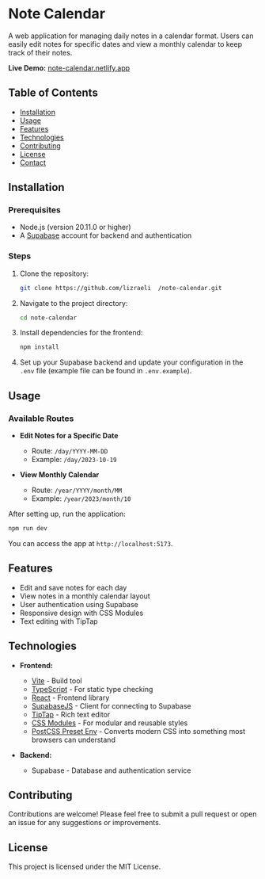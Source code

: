 # Note Calendar

A web application for managing daily notes in a calendar format. Users can easily edit notes for specific dates and view a monthly calendar to keep track of their notes.

**Live Demo:** [note-calendar.netlify.app](https://note-calendar.netlify.app/)

## Table of Contents

- [Installation](#installation)
- [Usage](#usage)
- [Features](#features)
- [Technologies](#technologies)
- [Contributing](#contributing)
- [License](#license)
- [Contact](#contact)

## Installation

### Prerequisites

- Node.js (version 20.11.0 or higher)
- A [Supabase](https://supabase.com/) account for backend and authentication

### Steps

1. Clone the repository:
   ```bash
   git clone https://github.com/lizraeli  /note-calendar.git
   ```
2. Navigate to the project directory:
   ```bash
   cd note-calendar
   ```
3. Install dependencies for the frontend:
   ```bash
   npm install
   ```
4. Set up your Supabase backend and update your configuration in the `.env` file (example file can be found in `.env.example`).

## Usage

### Available Routes

- **Edit Notes for a Specific Date**
  - Route: `/day/YYYY-MM-DD`
  - Example: `/day/2023-10-19`

- **View Monthly Calendar**
  - Route: `/year/YYYY/month/MM`
  - Example: `/year/2023/month/10`

After setting up, run the application:
```bash
npm run dev
```
You can access the app at `http://localhost:5173`.

## Features

- Edit and save notes for each day
- View notes in a monthly calendar layout
- User authentication using Supabase
- Responsive design with CSS Modules
- Text editing with TipTap

## Technologies

- **Frontend:**
  - [Vite](https://vitejs.dev/) - Build tool
  - [TypeScript](https://www.typescriptlang.org/) - For static type checking
  - [React](https://reactjs.org/) - Frontend library
  - [SupabaseJS](https://supabase.com/docs/reference/javascript) - Client for connecting to Supabase
  - [TipTap](https://tiptap.dev/) - Rich text editor
  - [CSS Modules](https://github.com/css-modules/css-modules) - For modular and reusable styles
  - [PostCSS Preset Env](https://preset-env.cssdb.org/) - Converts modern CSS into something most browsers can understand

- **Backend:**
  - Supabase - Database and authentication service

## Contributing

Contributions are welcome! Please feel free to submit a pull request or open an issue for any suggestions or improvements.

## License

This project is licensed under the MIT License.